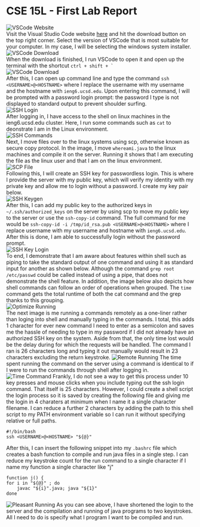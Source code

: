 # CSE 15L - First Lab Report

![VSCode Website](/assets/01.png)  
Visit the Visual Studio Code website [here](https://code.visualstudio.com/) and hit the download button on the top right corner. Select the version of VSCode that is most suitable for your computer. In my case, I will be selecting the windows system installer.  
![VSCode Download](/assets/02.png)  
When the download is finished, I run VSCode to open it and open up the terminal with the shortcut ``ctrl + shift + ` ``  
![VSCode Download](/assets/03.png)  
After this, I can open up command line and type the command `ssh <USERNAME>@<HOSTNAME>` where I replace the username with my username and the hostname with `ieng6.ucsd.edu`. Upon entering this command, I will be prompted with a password login prompt: the password I type is not displayed to standard output to prevent shoulder surfing.  
![SSH Login](/assets/04.png)  
After logging in, I have access to the shell on linux machines in the ieng6.ucsd.edu cluster. Here, I run some commands such as `cat` to deonstrate I am in the Linux environment.  
![SSH Commands](/assets/05.png)  
Next, I move files over to the linux systems using scp, otherwise known as secure copy protocol. In the image, I move `whereami.java` to the linux machines and compile it on the server. Running it shows that I am executing the file as the linux user and that I am on the linux environment.  
![SCP File](/assets/06.png)  
Following this, I will create an SSH key for passwordless login. This is where I provide the server with my public key, which will verify my identity with my private key and allow me to login without a password. I create my key pair below.  
![SSH Keygen](/assets/07.png)  
After this, I can add my public key to the authorized keys in `~/.ssh/authorized_keys` on the server by using scp to move my public key to the server or use the `ssh-copy-id` command. The full command for me would be `ssh-copy-id -i /tmp/id_rsa.pub <USERNAME>@<HOSTNAME>` where I replace username with my username and hostname with `ieng6.ucsd.edu`. After this is done, I am able to successfully login without the password prompt.  
![SSH Key Login](/assets/08.png)  
To end, I demonstrate that I am aware about features within shell such as piping to take the standard output of one command and using it as standard input for another as shown below. Although the command `grep root /etc/passwd` could be called instead of using a pipe, that does not demonstrate the shell feature. In addition, the image below also depicts how shell commands can follow an order of operations when grouped. The `time` command gets the total runtime of both the cat command and the grep thanks to this grouping.  
![Optimize Running](/assets/09.png)  
The next image is me running a commands remotely as a one-liner rather than loging into shell and manually typing in the commands. I total, this adds 1 character for ever new command I need to enter as a semicolon and saves me the hassle of needing to type in my password if I did not already have an authorized SSH key on the system. Aside from that, the only time lost would be the delay during for which the requests will be handled. The command I ran is 26 characters long and typing it out manually would result in 23 characters excluding the return keystroke.
![Remote Running](/assets/10.png)
The time spent running the command on the server using a command is identical to if I were to run the commands through shell after logging in.
![Time Command](/assets/11.png)
Frankly, I do not see a way to get this process under 10 key presses and mouse clicks when you include typing out the ssh login command. That itself is 25 characters. However, I could create a shell script the login process so it is saved by creating the following file and giving me the login in 4 charaters at minimum when I name it a single character filename. I can reduce a further 2 characters by adding the path to this shell script to my PATH environment variable so I can run it without specifying relative or full paths.
```
#!/bin/bash
ssh <USERNAME>@<HOSTNAME> "${@}"
```
After this, I can insert the following snippet into my `.bashrc` file which creates a bash function to compile and run java files in a single step. I can reduce my keystroke count for the run command to a single character if I name my function a single character like "j"
```
function j() {
for i in "${@}" ; do 
    javac "${i}".java; java "${1}"
done
```
![Pleasant Running](/assets/12.png)
As you can see above, I have shortened the login to the server and the compilation and running of java programs to two keystrokes. All I need to do is specify what I program I want to be compiled and run.

